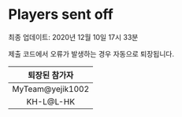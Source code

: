 # Players sent off
최종 업데이트: 2020년 12월 10일 17시 33분


제출 코드에서 오류가 발생하는 경우 자동으로 퇴장됩니다.


| 퇴장된 참가자 |
|:---:|
| MyTeam@yejik1002 |
| KH-L@L-HK |
